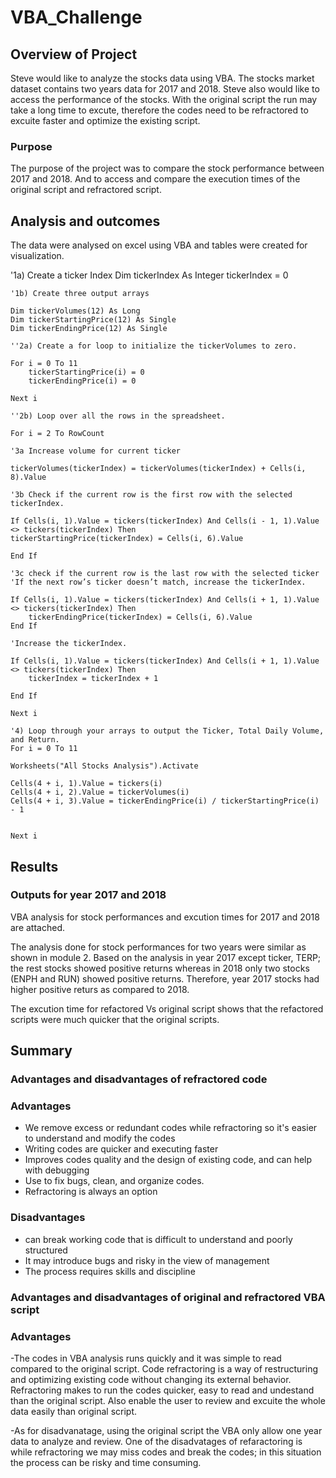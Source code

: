 # VBA_Challenge

## Overview of Project
 Steve would like to analyze the stocks data using VBA. The stocks market dataset contains two years data for 2017 and 2018. Steve also would like to access the performance of the stocks. With the original script the run may take a long time to excute, therefore the codes need to be refractored to excuite faster and optimize the existing script.   

### Purpose
The purpose of the project was to compare the stock performance between 2017 and 2018. And to access and compare the execution times of the original script and refractored script.  
 
## Analysis and outcomes 
The data were analysed on excel using VBA and tables were created for visualization.  

 '1a) Create a ticker Index
     Dim tickerIndex As Integer
     tickerIndex = 0
     
    '1b) Create three output arrays
    
    Dim tickerVolumes(12) As Long
    Dim tickerStartingPrice(12) As Single
    Dim tickerEndingPrice(12) As Single
    
    ''2a) Create a for loop to initialize the tickerVolumes to zero.
     
    For i = 0 To 11
        tickerStartingPrice(i) = 0
        tickerEndingPrice(i) = 0
        
    Next i
    
    ''2b) Loop over all the rows in the spreadsheet.
    
    For i = 2 To RowCount
    
    '3a Increase volume for current ticker
    
    tickerVolumes(tickerIndex) = tickerVolumes(tickerIndex) + Cells(i, 8).Value
    
    '3b Check if the current row is the first row with the selected tickerIndex.
    
    If Cells(i, 1).Value = tickers(tickerIndex) And Cells(i - 1, 1).Value <> tickers(tickerIndex) Then
    tickerStartingPrice(tickerIndex) = Cells(i, 6).Value
    
    End If
    
    '3c check if the current row is the last row with the selected ticker
    'If the next row’s ticker doesn’t match, increase the tickerIndex.
    
    If Cells(i, 1).Value = tickers(tickerIndex) And Cells(i + 1, 1).Value <> tickers(tickerIndex) Then
        tickerEndingPrice(tickerIndex) = Cells(i, 6).Value
    End If
    
    'Increase the tickerIndex.
    
    If Cells(i, 1).Value = tickers(tickerIndex) And Cells(i + 1, 1).Value <> tickers(tickerIndex) Then
        tickerIndex = tickerIndex + 1
    
    End If
    
    Next i
    
    '4) Loop through your arrays to output the Ticker, Total Daily Volume, and Return.
    For i = 0 To 11
        
    Worksheets("All Stocks Analysis").Activate
        
    Cells(4 + i, 1).Value = tickers(i)
    Cells(4 + i, 2).Value = tickerVolumes(i)
    Cells(4 + i, 3).Value = tickerEndingPrice(i) / tickerStartingPrice(i) - 1

        
    Next i
    
## Results  
### Outputs for year 2017 and 2018 
VBA analysis for stock performances and excution times for 2017 and 2018 are attached. 

The analysis done for stock performances for two years were similar as shown in module 2. 
Based on the analysis in year 2017 except ticker, TERP; the rest stocks showed positive returns whereas in 2018 only two stocks (ENPH and RUN) showed positive returns. Therefore, year 2017 stocks had higher positive returs as compared to 2018. 

The excution time for refactored Vs original script shows that the refactored scripts were much quicker that the original scripts. 

## Summary 

### Advantages and disadvantages of refractored code

### Advantages 
- We remove excess or redundant codes while refractoring so it's easier to understand and modify the codes
- Writing codes are quicker and executing faster
- Improves codes quality and the design of existing code, and can help with debugging 
- Use to fix bugs, clean, and organize codes. 
- Refractoring is always an option 

### Disadvantages 
- can break working code that is difficult to understand and poorly structured 
- It may introduce bugs and risky in the view of management 
- The process requires skills and discipline
 

### Advantages and disadvantages of original and refractored VBA script
### Advantages 
-The codes in VBA analysis runs quickly and it was simple to read compared to the original script. Code refractoring is a way of restructuring and  optimizing existing code without changing its external behavior. Refractoring makes to run the codes quicker, easy to read and undestand than the original script. Also enable the user to review and excuite the whole data easily than original script.  

-As for disadvanatage, using the original script the VBA only allow one year data to analyze and review. One of the disadvatages of refaractoring is while refractoring we may miss codes and break the codes; in this situation the process can be risky and time consuming. 